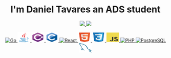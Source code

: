 
<div align="center">
<h1>I'm Daniel Tavares an ADS student</h1>
</div>
<div align="center">
  <a href="https://github.com/DannyahIA">
  <img height="180em" src="https://github-readme-stats.vercel.app/api?username=DannyahIA&show_icons=true&theme=synthwave&include_all_commits=true&count_private=true"/>
  <img height="180em" src="https://github-readme-stats.vercel.app/api/top-langs/?username=DannyahIA&layout=compact&langs_count=7&theme=synthwave"/>
</div> 
<br>
<div align="center" style="display: inline_block">
  <img alt="Go" height="30" width="40" src="https://cdn.jsdelivr.net/gh/devicons/devicon@latest/icons/go/go-original-wordmark.svg">
  <img aling="center" alt="Java" height="30" width="40" src="https://raw.githubusercontent.com/devicons/devicon/master/icons/java/java-original.svg">
  <img aling="center" alt="CSharp" height="30" width="40" src="https://raw.githubusercontent.com/devicons/devicon/master/icons/csharp/csharp-original.svg">
  <img aling="center" alt="C" height="30" width="40" src="https://raw.githubusercontent.com/devicons/devicon/master/icons/c/c-original.svg">
  <img alt ="React" height="30" width="40" src="https://cdn.jsdelivr.net/gh/devicons/devicon@latest/icons/react/react-original.svg">
  <img aling="center" alt="HTML" height="30" width="40" src="https://raw.githubusercontent.com/devicons/devicon/master/icons/html5/html5-original.svg">
  <img aling="center" alt="CSS" height="30" width="40" src="https://raw.githubusercontent.com/devicons/devicon/master/icons/css3/css3-original.svg">
  <img aling="center" alt="JS" height="30" width="40" src="https://raw.githubusercontent.com/devicons/devicon/master/icons/javascript/javascript-original.svg">
  <img alt="PHP" height="30" width="40" src="https://cdn.jsdelivr.net/gh/devicons/devicon@latest/icons/php/php-original.svg">
  <img alt="PostgreSQL" height="30" width="40" src="https://cdn.jsdelivr.net/gh/devicons/devicon@latest/icons/postgresql/postgresql-original.svg">
  <img aling="center" alt="MySQL" height="30" width="40" src="https://raw.githubusercontent.com/devicons/devicon/master/icons/mysql/mysql-original.svg">
</div>
    
##
<!--
    
Here are some ideas to get you started:
- 👋 Hi, I’m @DannyahIA
- 👀 I’m interested in ...
- 🌱 I’m currently learning ...
- 💞️ I’m looking to collaborate on ...
- 📫 How to reach me ...
- 😄 Pronouns: ...
- ⚡ Fun fact: ...

<!---
DannyahIA/DannyahIA is a ✨ special ✨ repository because its `README.md` (this file) appears on your GitHub profile.
You can click the Preview link to take a look at your changes.
--->
